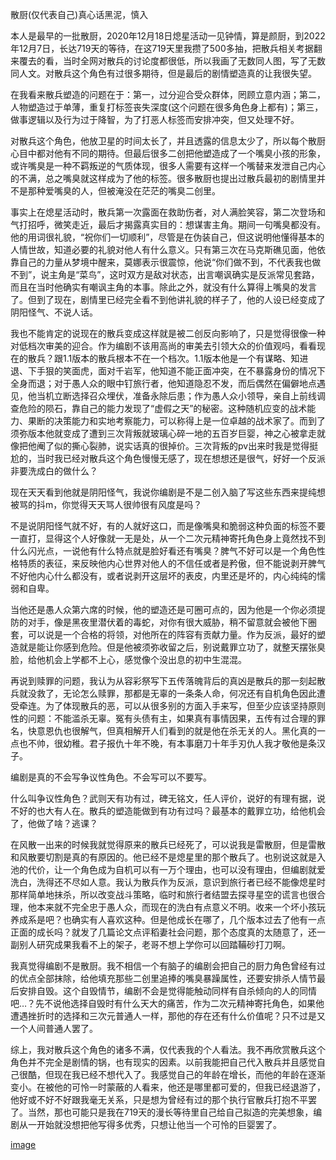 散厨(仅代表自己)真心话黑泥，慎入

本人是最早的一批散厨，2020年12月18日熄星活动一见钟情，算是颜厨，到2022年12月7日，长达719天的等待，在这719天里我攒了500多抽，把散兵相关考据翻来覆去的看，当时全网对散兵的讨论度都很低，所以我画了无数同人图，写了无数同人文。对散兵这个角色有过很多期待，但是最后的剧情塑造真的让我很失望。

在我看来散兵塑造的问题在于：第一，过分迎合受众群体，罔顾立意内涵；第二，人物塑造过于单薄，重复打标签丧失深度(这个问题在很多角色身上都有)；第三，做事逻辑以及行为过于降智，为了打恶人标签而安排冲突，但又处理不好。

对散兵这个角色，他放卫星的时间太长了，并且透露的信息太少了，所以每个散厨心目中都对他有不同的期待。但最后很多二创把他塑造成了一个嘴臭小孩的形象，或许嘴臭是一种不羁叛逆的气质体现，很多人需要有这样一个嘴替来发泄自己内心的不满，总之嘴臭就这样成为了他的标签。很多散厨也提出过散兵最初的剧情里并不是那种爱嘴臭的人，但被淹没在茫茫的嘴臭二创里。

事实上在熄星活动时，散兵第一次露面在救助伤者，对人满脸笑容，第二次登场和气打招呼，微笑走近，最后才揭露真实目的：想谋害主角。期间一句嘴臭都没有。他的用词很礼貌，“祝你们一切顺利”，尽管是在伪装自己，但这说明他懂得基本的人情世故，知道必要的礼貌对他人有什么意义。只有第三次在马克斯礁见面，他依靠自己的力量从梦境中醒来，莫娜表示很震惊，他说“你们做不到，不代表我也做不到”，说主角是“菜鸟”，这时双方是敌对状态，出言嘲讽确实是反派常见套路，而且在当时他确实有嘲讽主角的本事。除此之外，就没有什么算得上嘴臭的发言了。但到了现在，剧情里已经完全看不到他讲礼貌的样子了，他的人设已经变成了阴阳怪气、不说人话。

我也不能肯定的说现在的散兵变成这样就是被二创反向影响了，只是觉得很像一种对低档次审美的迎合。作为编剧不该用高尚的审美去引领大众的价值观吗，看看现在的散兵？跟1.1版本的散兵根本不在一个档次。1.1版本他是一个有谋略、知进退、下手狠的笑面虎，面对千岩军，他知道不能正面冲突，在不暴露身份的情况下全身而退；对于愚人众的眼中钉旅行者，他知道隐忍不发，而后偶然在偏僻地点遇见，他当机立断选择召众埋伏，准备永除后患；作为愚人众小领导，亲自上前线调查危险的陨石，靠自己的能力发现了“虚假之天”的秘密。这种随机应变的战术能力、果断的决策能力和实地考察能力，可以称得上是一位卓越的战术家了。而到了须弥版本他就变成了遭到三次背叛就玻璃心碎一地的五百岁巨婴，神之心被拿走就像把他阉了似的撕心裂肺，说实话真的很掉价。三次背叛的pv出来时我是觉得挺尬的，当时我已经对散兵这个角色慢慢无感了，现在想想还是很气，好好一个反派非要洗成白的做什么？

现在天天看到他就是阴阳怪气，我说你编剧是不是二创入脑了写这些东西来提纯想被骂的抖m，你觉得天天骂人很帅很有风度是吗？

不是说阴阳怪气就不好，有的人就好这口，而是像嘴臭和脆弱这种负面的标签不要一直打，显得这个人好像就一无是处，从一个二次元精神寄托角色身上竟然找不到什么闪光点，一说他有什么特点就是脸好看还有嘴臭？脾气不好可以是一个角色性格特质的表征，来反映他内心世界对他人的不信任或者是矜傲，但不能说剥开脾气不好他内心什么都没有，或者说剥开这层坏的表皮，内里还是坏的，内心纯纯的懦弱和自卑。

当他还是愚人众第六席的时候，他的塑造还是可圈可点的，因为他是一个你必须提防的对手，像是黑夜里潜伏着的毒蛇，对你有很大威胁，稍不留意就会被他下圈套，可以说是一个合格的将领，对他所在的阵容有贡献力量。作为反派，最好的塑造就是能让你感到危险。但是他被须弥收留之后，别说戴罪立功了，就整天摆张臭脸，给他机会上学都不上心，感觉像个没出息的初中生混混。

再说到赎罪的问题，我认为从容彩祭写下五传落魄背后的真凶是散兵的那一刻起散兵就没救了，无论怎么赎罪，那都是无辜的一条条人命，何况还有自机角色因此遭受牵连。为了体现散兵的恶，可以从很多别的方面入手来写，但至少应该坚持原则性的问题：不能滥杀无辜。冤有头债有主，如果真有事情因果，五传有过合理的罪名，快意恩仇也很解气，但真相解开人们看到的就是他在杀无关的人。黑化真的一点也不帅，很幼稚。君子报仇十年不晚，有本事磨刀十年手刃仇人我才敬他是条汉子。

编剧是真的不会写争议性角色。不会写可以不要写。

什么叫争议性角色？武则天有功有过，碑无铭文，任人评价，说好的有理有据，说不好的也大有人在。散兵的塑造能做到有功有过吗？最基本的戴罪立功，给他机会了，他做了啥？逃课？

在风散一出来的时候我就觉得原来的散兵已经死了，可以说我是雷散厨，但是雷散和风散要切割是真的有原因的。他已经不是熄星里的那个散兵了。也别说这就是入池的代价，让一个角色成为自机可以有一万个理由，也可以没有理由，但编剧就爱洗白，洗得还不尽如人意。我认为散兵作为反派，意识到旅行者已经不能像熄星时那样简单地抹杀，所以改变战斗策略，临时和旅行者结盟去探寻星空的谎言也很合理，他本来就不完全忠于愚人众，而现在的洗白有点意义不明。收来一个坏小孩玩养成系是吧？也确实有人喜欢这种。但是他成长在哪了，几个版本过去了他有一点正面的成长吗？就发了几篇论文点评稻妻社会问题，那个态度真的太随意了，还一副别人研究成果我看不上的架子，老哥不想上学你可以回踏鞴砂打刀啊。

我真觉得编剧不是散厨。我不相信一个有脑子的编剧会把自己的厨力角色曾经有过的优点全部抹除，给他填充那些二创里追捧的嘴臭暴躁属性，还要安排杀人情节最后安排自毁。这个自毁情节，编剧不会是觉得能触动同样有自杀倾向的人的同情吧…？先不说他选择自毁时有什么天大的痛苦，作为二次元精神寄托角色，如果他遭遇挫折时的选择和三次元普通人一样，那他的存在还有什么价值呢？只不过是又一个人间普通人罢了。

综上，我对散兵这个角色的诸多不满，仅代表我的个人看法。我不再欣赏散兵这个角色并不完全是剧情的锅，也有现实的因素。以前我能把自己代入散兵并且感觉自己很酷，但现在我已经不想代入了。我感觉自己的年龄在增长，而他的年龄在逐渐变小。在被他的可怜一时蒙蔽的人看来，他还是哪里都可爱的，但我已经退游了，他好或不好不好跟我毫无关系，只是想为曾经有过的那个执行官散兵打抱不平罢了。当然，那也可能只是我在719天的漫长等待里自己给自己拟造的完美想象，编剧从一开始就没想把他写得多优秀，只想让他当一个可怜的巨婴罢了。

[image](https://img.nga.178.com/attachments/mon_202305/05/l2Qjtg-ee2uK2oT3cSsg-k7.jpg)
